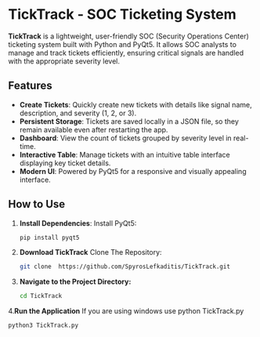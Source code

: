 # TickTrack - SOC Ticketing System

**TickTrack** is a lightweight, user-friendly SOC (Security Operations Center) ticketing system built with Python and PyQt5. It allows SOC analysts to manage and track tickets efficiently, ensuring critical signals are handled with the appropriate severity level. 

## Features

- **Create Tickets**: Quickly create new tickets with details like signal name, description, and severity (1, 2, or 3).
- **Persistent Storage**: Tickets are saved locally in a JSON file, so they remain available even after restarting the app.
- **Dashboard**: View the count of tickets grouped by severity level in real-time.
- **Interactive Table**: Manage tickets with an intuitive table interface displaying key ticket details.
- **Modern UI**: Powered by PyQt5 for a responsive and visually appealing interface.

## How to Use

1. **Install Dependencies**:
   Install PyQt5:
   ```bash
   pip install pyqt5
2. **Download TickTrack**
    Clone The Repository:
   ```bash
   git clone  https://github.com/SpyrosLefkaditis/TickTrack.git
   
3. **Navigate to the Project Directory:**
   ```bash
   cd TickTrack
4.**Run the Application**
If you are using windows use python TickTrack.py
```bash
python3 TickTrack.py




